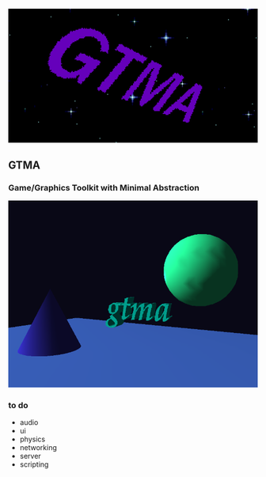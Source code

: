 <p align="center">
  <img src="logo.png"/>
</p>
<h2>GTMA</h2>
<h3>Game/Graphics Toolkit with Minimal Abstraction</h3>
<img src="demo.png"/>
<br>
<h3>to do</h3>
 <ul>
  <li>audio</li>
  <li>ui</li>
  <li>physics</li>
  <li>networking</li>
  <li>server</li>
  <li>scripting</li>
</ul> 
